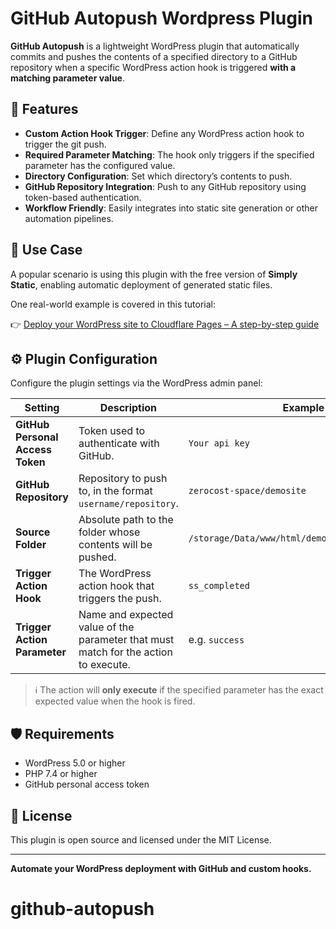 # GitHub Autopush Wordpress Plugin

**GitHub Autopush** is a lightweight WordPress plugin that automatically commits and pushes the contents of a specified directory to a GitHub repository when a specific WordPress action hook is triggered **with a matching parameter value**.

## 🔧 Features

- **Custom Action Hook Trigger**: Define any WordPress action hook to trigger the git push.
- **Required Parameter Matching**: The hook only triggers if the specified parameter has the configured value.
- **Directory Configuration**: Set which directory’s contents to push.
- **GitHub Repository Integration**: Push to any GitHub repository using token-based authentication.
- **Workflow Friendly**: Easily integrates into static site generation or other automation pipelines.

## 🚀 Use Case

A popular scenario is using this plugin with the free version of **Simply Static**, enabling automatic deployment of generated static files.

One real-world example is covered in this tutorial:

👉 [Deploy your WordPress site to Cloudflare Pages – A step-by-step guide](https://zerocost.space/tutorial/deploy-your-wordpress-site-to-cloudflare-pages-a-step-by-step-guide/)

## ⚙️ Plugin Configuration

Configure the plugin settings via the WordPress admin panel:

| Setting | Description | Example |
|--------|-------------|---------|
| **GitHub Personal Access Token** | Token used to authenticate with GitHub. | `Your api key` |
| **GitHub Repository** | Repository to push to, in the format `username/repository`. | `zerocost-space/demosite` |
| **Source Folder** | Absolute path to the folder whose contents will be pushed. | `/storage/Data/www/html/demosite/public_static` |
| **Trigger Action Hook** | The WordPress action hook that triggers the push. | `ss_completed` |
| **Trigger Action Parameter** | Name and expected value of the parameter that must match for the action to execute. | e.g. `success` |

> ℹ️ The action will **only execute** if the specified parameter has the exact expected value when the hook is fired.

## 🛡️ Requirements

- WordPress 5.0 or higher  
- PHP 7.4 or higher  
- GitHub personal access token

## 📝 License

This plugin is open source and licensed under the MIT License.

---

**Automate your WordPress deployment with GitHub and custom hooks.**
# github-autopush

